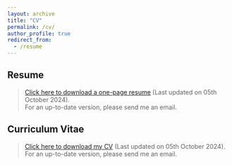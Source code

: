 ```yaml
---
layout: archive
title: "CV"
permalink: /cv/
author_profile: true
redirect_from:
  - /resume
---
```


## Resume

> <a href="{{ site.url }}/files/resume_julien_denize.pdf">Click here to download a one-page resume</a> (Last updated on 05th October 2024).  
> For an up-to-date version, please send me an email. 

## Curriculum Vitae
> <a href="{{ site.url }}/files/cv_julien_denize.pdf">Click here to download my CV</a> (Last updated on 05th October 2024).  
> For an up-to-date version, please send me an email. 
 
 <br>

 <object data="{{ site.url }}/files/cv_julien_denize.pdf" width="1000" height="1000" type='application/pdf'/>